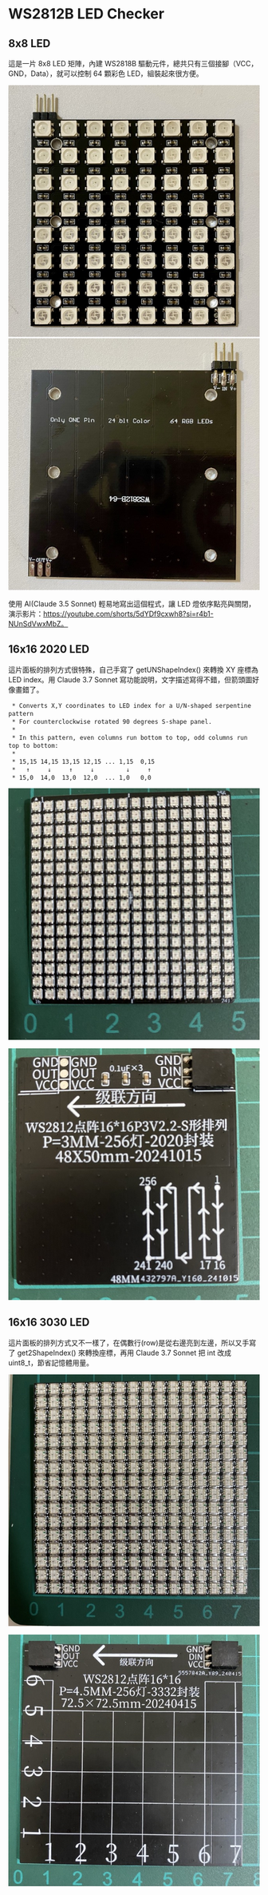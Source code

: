 # WS2812B LED Checker

## 8x8 LED

這是一片 8x8 LED 矩陣，內建 WS2818B 驅動元件，總共只有三個接腳（VCC，GND，Data），就可以控制 64 顆彩色 LED，組裝起來很方便。

![WS2812B_64_front](WS2812B_64_front.jpeg) ![WS2812B_64_back](WS2812B_64_back.jpeg)

使用 AI(Claude 3.5 Sonnet) 輕易地寫出這個程式，讓 LED 燈依序點亮與關閉，演示影片：https://youtube.com/shorts/5dYDf9cxwh8?si=r4b1-NUnSdVwxMbZ。

## 16x16 2020 LED

這片面板的排列方式很特殊，自己手寫了 getUNShapeIndex() 來轉換 XY 座標為 LED index。用 Claude 3.7 Sonnet 寫功能說明，文字描述寫得不錯，但箭頭圖好像畫錯了。

```
 * Converts X,Y coordinates to LED index for a U/N-shaped serpentine pattern
 * For counterclockwise rotated 90 degrees S-shape panel.
 * 
 * In this pattern, even columns run bottom to top, odd columns run top to bottom:
 * 
 * 15,15 14,15 13,15 12,15 ... 1,15  0,15
 *   ↑     ↓     ↑     ↓         ↓     ↑
 * 15,0  14,0  13,0  12,0  ... 1,0   0,0
```

![WS2812B_256_2020_front](WS2812B_256_2020_front.jpeg)

![WS2812B_256_2020_back](WS2812B_256_2020_back.jpeg)

## 16x16 3030 LED

這片面板的排列方式又不一樣了，在偶數行(row)是從右邊亮到左邊，所以又手寫了 get2ShapeIndex() 來轉換座標，再用 Claude 3.7 Sonnet 把 int 改成 uint8_t，節省記憶體用量。

![WS2812B_256_3030_front](WS2812B_256_3030_front.jpeg)

![WS2812B_256_3030_back](WS2812B_256_3030_back.jpeg)